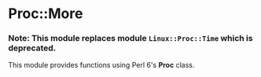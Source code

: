 # Proc::More

### Note: This module replaces module `Linux::Proc::Time` which is deprecated.

This module provides functions using Perl 6's **Proc** class.

